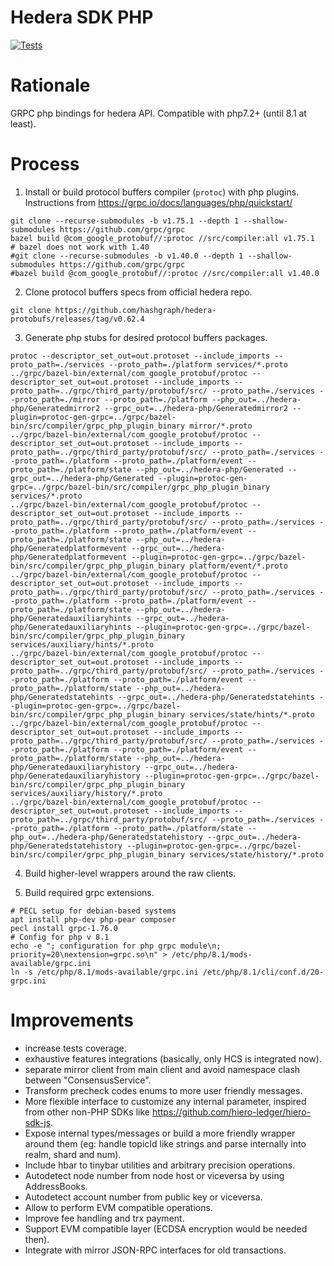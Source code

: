 # Hedera SDK PHP

[![Tests](https://github.com/hub/hedera-sdk-php/actions/workflows/test.yml/badge.svg)](https://github.com/hub/hedera-sdk-php/actions/workflows/test.yml)

# Rationale
GRPC php bindings for hedera API. Compatible with php7.2+ (until 8.1 at least).

# Process

1. Install or build protocol buffers compiler (`protoc`) with php plugins.
Instructions from https://grpc.io/docs/languages/php/quickstart/
```shell
git clone --recurse-submodules -b v1.75.1 --depth 1 --shallow-submodules https://github.com/grpc/grpc
bazel build @com_google_protobuf//:protoc //src/compiler:all v1.75.1
# bazel does not work with 1.40
#git clone --recurse-submodules -b v1.40.0 --depth 1 --shallow-submodules https://github.com/grpc/grpc
#bazel build @com_google_protobuf//:protoc //src/compiler:all v1.40.0
```
2. Clone protocol buffers specs from official hedera repo.
```shell
git clone https://github.com/hashgraph/hedera-protobufs/releases/tag/v0.62.4
```
3. Generate php stubs for desired protocol buffers packages.
```shell
protoc --descriptor_set_out=out.protoset --include_imports --proto_path=./services --proto_path=./platform services/*.proto
../grpc/bazel-bin/external/com_google_protobuf/protoc --descriptor_set_out=out.protoset --include_imports --proto_path=../grpc/third_party/protobuf/src/ --proto_path=./services --proto_path=./mirror --proto_path=./platform --php_out=../hedera-php/Generatedmirror2 --grpc_out=../hedera-php/Generatedmirror2 --plugin=protoc-gen-grpc=../grpc/bazel-bin/src/compiler/grpc_php_plugin_binary mirror/*.proto
../grpc/bazel-bin/external/com_google_protobuf/protoc --descriptor_set_out=out.protoset --include_imports --proto_path=../grpc/third_party/protobuf/src/ --proto_path=./services --proto_path=./platform --proto_path=./platform/event --proto_path=./platform/state --php_out=../hedera-php/Generated --grpc_out=../hedera-php/Generated --plugin=protoc-gen-grpc=../grpc/bazel-bin/src/compiler/grpc_php_plugin_binary services/*.proto
../grpc/bazel-bin/external/com_google_protobuf/protoc --descriptor_set_out=out.protoset --include_imports --proto_path=../grpc/third_party/protobuf/src/ --proto_path=./services --proto_path=./platform --proto_path=./platform/event --proto_path=./platform/state --php_out=../hedera-php/Generatedplatformevent --grpc_out=../hedera-php/Generatedplatformevent --plugin=protoc-gen-grpc=../grpc/bazel-bin/src/compiler/grpc_php_plugin_binary platform/event/*.proto
../grpc/bazel-bin/external/com_google_protobuf/protoc --descriptor_set_out=out.protoset --include_imports --proto_path=../grpc/third_party/protobuf/src/ --proto_path=./services --proto_path=./platform --proto_path=./platform/event --proto_path=./platform/state --php_out=../hedera-php/Generatedauxiliaryhints --grpc_out=../hedera-php/Generatedauxiliaryhints --plugin=protoc-gen-grpc=../grpc/bazel-bin/src/compiler/grpc_php_plugin_binary services/auxiliary/hints/*.proto
../grpc/bazel-bin/external/com_google_protobuf/protoc --descriptor_set_out=out.protoset --include_imports --proto_path=../grpc/third_party/protobuf/src/ --proto_path=./services --proto_path=./platform --proto_path=./platform/event --proto_path=./platform/state --php_out=../hedera-php/Generatedstatehints --grpc_out=../hedera-php/Generatedstatehints --plugin=protoc-gen-grpc=../grpc/bazel-bin/src/compiler/grpc_php_plugin_binary services/state/hints/*.proto
../grpc/bazel-bin/external/com_google_protobuf/protoc --descriptor_set_out=out.protoset --include_imports --proto_path=../grpc/third_party/protobuf/src/ --proto_path=./services --proto_path=./platform --proto_path=./platform/event --proto_path=./platform/state --php_out=../hedera-php/Generatedauxiliaryhistory --grpc_out=../hedera-php/Generatedauxiliaryhistory --plugin=protoc-gen-grpc=../grpc/bazel-bin/src/compiler/grpc_php_plugin_binary services/auxiliary/history/*.proto
../grpc/bazel-bin/external/com_google_protobuf/protoc --descriptor_set_out=out.protoset --include_imports --proto_path=../grpc/third_party/protobuf/src/ --proto_path=./services --proto_path=./platform --proto_path=./platform/state --php_out=../hedera-php/Generatedstatehistory --grpc_out=../hedera-php/Generatedstatehistory --plugin=protoc-gen-grpc=../grpc/bazel-bin/src/compiler/grpc_php_plugin_binary services/state/history/*.proto
```
4. Build higher-level wrappers around the raw clients.

5. Build required grpc extensions.
```shell
# PECL setup for debian-based systems 
apt install php-dev php-pear composer
pecl install grpc-1.76.0
# Config for php v 8.1
echo -e "; configuration for php grpc module\n; priority=20\nextension=grpc.so\n" > /etc/php/8.1/mods-available/grpc.ini
ln -s /etc/php/8.1/mods-available/grpc.ini /etc/php/8.1/cli/conf.d/20-grpc.ini
```


# Improvements

* increase tests coverage.
* exhaustive features integrations (basically, only HCS is integrated now).
* separate mirror client from main client and avoid namespace clash between "ConsensusService".
* Transform precheck codes enums to more user friendly messages.
* More flexible interface to customize any internal parameter, inspired from other non-PHP SDKs like https://github.com/hiero-ledger/hiero-sdk-js.
* Expose internal types/messages or build a more friendly wrapper around them (eg: handle topicId like strings and parse internally into realm, shard and num).
* Include hbar to tinybar utilities and arbitrary precision operations.
* Autodetect node number from node host or viceversa by using AddressBooks.
* Autodetect account number from public key or viceversa.
* Allow to perform EVM compatible operations.
* Improve fee handling and trx payment.
* Support EVM compatible layer (ECDSA encryption would be needed then).
* Integrate with mirror JSON-RPC interfaces for old transactions.
